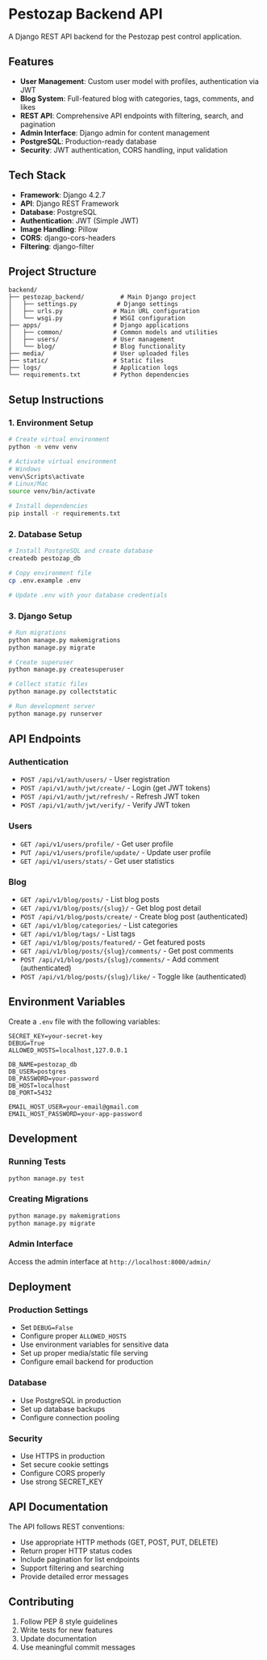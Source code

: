 # Pestozap Backend API

A Django REST API backend for the Pestozap pest control application.

## Features

- **User Management**: Custom user model with profiles, authentication via JWT
- **Blog System**: Full-featured blog with categories, tags, comments, and likes
- **REST API**: Comprehensive API endpoints with filtering, search, and pagination
- **Admin Interface**: Django admin for content management
- **PostgreSQL**: Production-ready database
- **Security**: JWT authentication, CORS handling, input validation

## Tech Stack

- **Framework**: Django 4.2.7
- **API**: Django REST Framework
- **Database**: PostgreSQL
- **Authentication**: JWT (Simple JWT)
- **Image Handling**: Pillow
- **CORS**: django-cors-headers
- **Filtering**: django-filter

## Project Structure

```
backend/
├── pestozap_backend/          # Main Django project
│   ├── settings.py           # Django settings
│   ├── urls.py              # Main URL configuration
│   └── wsgi.py              # WSGI configuration
├── apps/                    # Django applications
│   ├── common/              # Common models and utilities
│   ├── users/               # User management
│   └── blog/                # Blog functionality
├── media/                   # User uploaded files
├── static/                  # Static files
├── logs/                    # Application logs
└── requirements.txt         # Python dependencies
```

## Setup Instructions

### 1. Environment Setup

```bash
# Create virtual environment
python -m venv venv

# Activate virtual environment
# Windows
venv\Scripts\activate
# Linux/Mac
source venv/bin/activate

# Install dependencies
pip install -r requirements.txt
```

### 2. Database Setup

```bash
# Install PostgreSQL and create database
createdb pestozap_db

# Copy environment file
cp .env.example .env

# Update .env with your database credentials
```

### 3. Django Setup

```bash
# Run migrations
python manage.py makemigrations
python manage.py migrate

# Create superuser
python manage.py createsuperuser

# Collect static files
python manage.py collectstatic

# Run development server
python manage.py runserver
```

## API Endpoints

### Authentication
- `POST /api/v1/auth/users/` - User registration
- `POST /api/v1/auth/jwt/create/` - Login (get JWT tokens)
- `POST /api/v1/auth/jwt/refresh/` - Refresh JWT token
- `POST /api/v1/auth/jwt/verify/` - Verify JWT token

### Users
- `GET /api/v1/users/profile/` - Get user profile
- `PUT /api/v1/users/profile/update/` - Update user profile
- `GET /api/v1/users/stats/` - Get user statistics

### Blog
- `GET /api/v1/blog/posts/` - List blog posts
- `GET /api/v1/blog/posts/{slug}/` - Get blog post detail
- `POST /api/v1/blog/posts/create/` - Create blog post (authenticated)
- `GET /api/v1/blog/categories/` - List categories
- `GET /api/v1/blog/tags/` - List tags
- `GET /api/v1/blog/posts/featured/` - Get featured posts
- `GET /api/v1/blog/posts/{slug}/comments/` - Get post comments
- `POST /api/v1/blog/posts/{slug}/comments/` - Add comment (authenticated)
- `POST /api/v1/blog/posts/{slug}/like/` - Toggle like (authenticated)

## Environment Variables

Create a `.env` file with the following variables:

```env
SECRET_KEY=your-secret-key
DEBUG=True
ALLOWED_HOSTS=localhost,127.0.0.1

DB_NAME=pestozap_db
DB_USER=postgres
DB_PASSWORD=your-password
DB_HOST=localhost
DB_PORT=5432

EMAIL_HOST_USER=your-email@gmail.com
EMAIL_HOST_PASSWORD=your-app-password
```

## Development

### Running Tests
```bash
python manage.py test
```

### Creating Migrations
```bash
python manage.py makemigrations
python manage.py migrate
```

### Admin Interface
Access the admin interface at `http://localhost:8000/admin/`

## Deployment

### Production Settings
- Set `DEBUG=False`
- Configure proper `ALLOWED_HOSTS`
- Use environment variables for sensitive data
- Set up proper media/static file serving
- Configure email backend for production

### Database
- Use PostgreSQL in production
- Set up database backups
- Configure connection pooling

### Security
- Use HTTPS in production
- Set secure cookie settings
- Configure CORS properly
- Use strong SECRET_KEY

## API Documentation

The API follows REST conventions:
- Use appropriate HTTP methods (GET, POST, PUT, DELETE)
- Return proper HTTP status codes
- Include pagination for list endpoints
- Support filtering and searching
- Provide detailed error messages

## Contributing

1. Follow PEP 8 style guidelines
2. Write tests for new features
3. Update documentation
4. Use meaningful commit messages